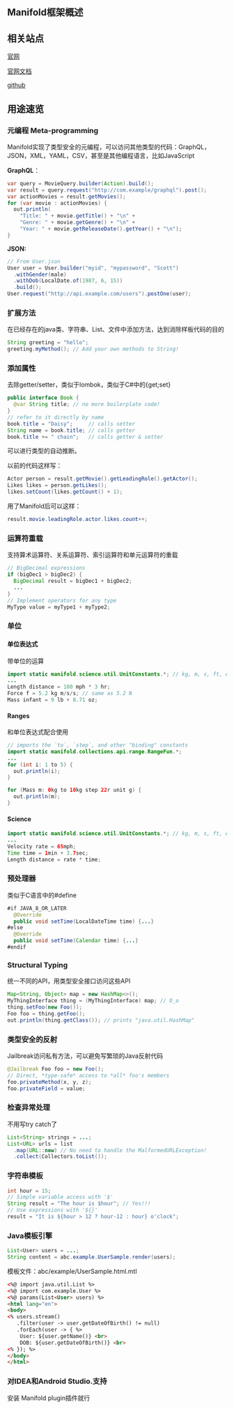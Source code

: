 ## Manifold框架概述

## 相关站点

[官网](http://manifold.systems/)

[官网文档](http://manifold.systems/docs.html)

[github](https://github.com/manifold-systems/manifold)

## 用途速览

### 元编程 Meta-programming

Manifold实现了类型安全的元编程，可以访问其他类型的代码：GraphQL，JSON，XML，YAML，CSV，甚至是其他编程语言，比如JavaScript

**GraphQL**：

```java
var query = MovieQuery.builder(Action).build();
var result = query.request("http://com.example/graphql").post();
var actionMovies = result.getMovies();
for (var movie : actionMovies) {
  out.println(
    "Title: " + movie.getTitle() + "\n" +
    "Genre: " + movie.getGenre() + "\n" +
    "Year: " + movie.getReleaseDate().getYear() + "\n");
}
```

**JSON:**

```java
// From User.json
User user = User.builder("myid", "mypassword", "Scott")
  .withGender(male)
  .withDob(LocalDate.of(1987, 6, 15))
  .build();
User.request("http://api.example.com/users").postOne(user);
```

### 扩展方法

在已经存在的java类、字符串、List、文件中添加方法，达到消除样板代码的目的

```java
String greeting = "hello";
greeting.myMethod(); // Add your own methods to String!
```

### 添加属性

去除getter/setter，类似于lombok，类似于C#中的{get;set}

```java
public interface Book {
  @var String title; // no more boilerplate code!
}
// refer to it directly by name
book.title = "Daisy";     // calls setter
String name = book.title; // calls getter 
book.title += " chain";   // calls getter & setter
```

可以进行类型的自动推断。

以前的代码这样写：

```java
Actor person = result.getMovie().getLeadingRole().getActor();
Likes likes = person.getLikes();
likes.setCount(likes.getCount() + 1);
```

用了Manifold后可以这样：

```java
result.movie.leadingRole.actor.likes.count++;
```

### 运算符重载

支持算术运算符、关系运算符、索引运算符和单元运算符的重载

```java
// BigDecimal expressions
if (bigDec1 > bigDec2) {
  BigDecimal result = bigDec1 + bigDec2;
  ...
}
// Implement operators for any type
MyType value = myType1 + myType2;
```

### 单位

#### 单位表达式

带单位的运算

```java
import static manifold.science.util.UnitConstants.*; // kg, m, s, ft, etc
...
Length distance = 100 mph * 3 hr;
Force f = 5.2 kg m/s/s; // same as 5.2 N
Mass infant = 9 lb + 8.71 oz;
```

#### Ranges

和单位表达式配合使用

```java
// imports the `to`, `step`, and other "binding" constants
import static manifold.collections.api.range.RangeFun.*;
...
for (int i: 1 to 5) {
  out.println(i);
}

for (Mass m: 0kg to 10kg step 22r unit g) {
  out.println(m);
}
```

#### Science

```java
import static manifold.science.util.UnitConstants.*; // kg, m, s, ft, etc.
...
Velocity rate = 65mph;
Time time = 1min + 3.7sec;
Length distance = rate * time;
```

### 预处理器

类似于C语言中的#define

```java
#if JAVA_8_OR_LATER
  @Override
  public void setTime(LocalDateTime time) {...}
#else
  @Override
  public void setTime(Calendar time) {...}
#endif
```

### Structural Typing

统一不同的API，用类型安全接口访问这些API

```java
Map<String, Object> map = new HashMap<>();
MyThingInterface thing = (MyThingInterface) map; // O_o
thing.setFoo(new Foo());
Foo foo = thing.getFoo();
out.println(thing.getClass()); // prints "java.util.HashMap"
```

### 类型安全的反射

Jailbreak访问私有方法，可以避免写繁琐的Java反射代码

```java
@Jailbreak Foo foo = new Foo();
// Direct, *type-safe* access to *all* foo's members
foo.privateMethod(x, y, z);
foo.privateField = value;
```

### 检查异常处理

不用写try catch了

```java
List<String> strings = ...;
List<URL> urls = list
  .map(URL::new) // No need to handle the MalformedURLException!
  .collect(Collectors.toList());
```

### 字符串模板

```java
int hour = 15;
// Simple variable access with '$'
String result = "The hour is $hour"; // Yes!!!
// Use expressions with '${}'
result = "It is ${hour > 12 ? hour-12 : hour} o'clock";
```

### Java模板引擎

```java
List<User> users = ...;
String content = abc.example.UserSample.render(users);
```

模板文件：abc/example/UserSample.html.mtl

```html
<%@ import java.util.List %>
<%@ import com.example.User %>
<%@ params(List<User> users) %>
<html lang="en">
<body>
<% users.stream()
   .filter(user -> user.getDateOfBirth() != null)
   .forEach(user -> { %>
    User: ${user.getName()} <br>
    DOB: ${user.getDateOfBirth()} <br>
<% }); %>
</body>
</html>
```

### 对IDEA和Android Studio.支持

安装 Manifold plugin插件就行